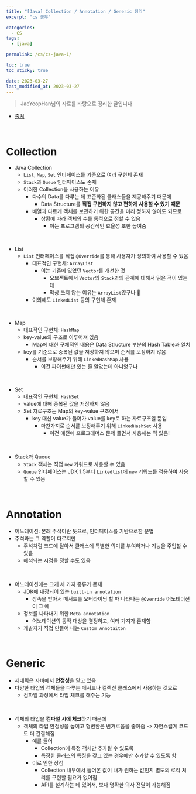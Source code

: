 ```yaml
---
title: "[Java] Collection / Annotation / Generic 정리"
excerpt: "cs 공부"

categories:
  - CS
tags:
  - [java]

permalink: /cs/cs-java-1/

toc: true
toc_sticky: true

date: 2023-03-27
last_modified_at: 2023-03-27
---
```


> JaeYeopHan님의 자료를 바탕으로 정리한 글입니다

- [출처](https://github.com/JaeYeopHan/Interview_Question_for_Beginner/tree/master/Java#collection)

<br>

# Collection

- Java Collection
  - `List`, `Map`, `Set` 인터페이스를 기준으로 여러 구현체 존재
  - `Stack`과 `Queue` 인터페이스도 존재
  - 이러한 Collection을 사용하는 이유
    - 다수의 Data를 다루는 데 표준화된 클래스들을 제공해주기 때문에
      - Data Structure를 **직접 구현하지 않고 편하게 사용할 수 있기 때문**
    - 배열과 다르게 객체를 보관하기 위한 공간을 미리 정하지 않아도 되므로
      - 상황에 따라 객체의 수를 동적으로 정할 수 있음
        - 이는 프로그램의 공간적인 효율성 또한 높여줌

<br>

- List
  - `List` 인터페이스를 직접 `@Override`를 통해 사용자가 정의하여 사용할 수 있음
    - 대표적인 구현체: `ArrayList`
      - 이는 기존에 있었던 `Vector`를 개선한 것
        - 오브젝트에서 `Vector`와 `Stack`과의 관계에 대해서 읽은 적이 있는데
        - 막상 쓰지 않는 이유는 `ArrayList`였구나 👀
    - 이외에도 `LinkedList` 등의 구현체 존재

<br>

- Map
  - 대표적인 구현체: `HashMap`
  - key-value의 구조로 이루어져 있음
    - Map에 대한 구체적인 내용은 Data Structure 부분의 Hash Table과 일치
  - key를 기준으로 중복된 값을 저장하지 않으며 순서를 보장하지 않음
    - 순서를 보장해주기 위해 `LinkedHashMap` 사용
      - 이건 파이썬에만 있는 줄 알았는데 아니었구나

<br>

- Set
  - 대표적인 구현체: `HashSet`
  - value에 대해 중복된 값을 저장하지 않음
  - Set 자료구조는 Map의 key-value 구조에서
    - key 대신 value가 들어가 value를 key로 하는 자료구조일 뿐임
      - 마찬가지로 순서를 보장해주기 위해 `LinkedHashSet` 사용
        - 이건 예전에 프로그래머스 문제 풀면서 사용해본 적 있음!

<br>

- Stack과 Queue
  - `Stack` 객체는 직접 `new` 키워드로 사용할 수 있음
  - `Queue` 인터페이스는 JDK 1.5부터 `Linkedlist`에 `new` 키워드를 적용하여 사용할 수 있음

<br>

# Annotation

- 어노테이션: 본래 주석이란 뜻으로, 인터페이스를 기반으로한 문법
- 주석과는 그 역할이 다르지만
  - 주석처럼 코드에 달아서 클래스에 특별한 의미를 부여하거나 기능을 주입할 수 있음
  - 해석되는 시점을 정할 수도 있음

<br>

- 어노테이션에는 크게 세 가지 종류가 존재
  - JDK에 내장되어 있는 `built-in annotation`
    - 상속을 받아서 메서드를 오버라이딩 할 때 나타나는 `@Override` 어노테이션이 그 예
  - 정보를 나타내기 위한 `Meta annotation`
    - 어노테이션의 동작 대상을 결정하고, 여러 가지가 존재함
  - 개발자가 직접 만들어 내는 `Custom Annotaiton`

<br>

# Generic

- 제네릭은 자바에서 **안정성**을 맡고 있음
- 다양한 타입의 객체들을 다루는 메서드나 컬렉션 클래스에서 사용하는 것으로
  - 컴파일 과정에서 타입 체크를 해주는 기능

<br>

- 객체의 타입을 **컴파일 시에 체크**하기 때문에
  - 객체의 타입 안정성을 높이고 형변환은 번거로움을 줄여줌 -> 자연스럽게 코드도 더 간결해짐
    - 예를 들어
      - Collection에 특정 객체만 추가될 수 있도록
      - 특정한 클래스의 특징을 갖고 있는 경우에만 추가할 수 있도록 함
    - 이로 인한 장점
      - Collection 내부에서 들어온 값이 내가 원하는 값인지 별도의 로직 처리를 구현할 필요가 없어짐
      - API를 설계하는 데 있어서, 보다 명확한 의사 전달이 가능해짐
